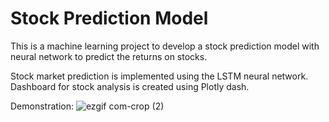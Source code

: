 # Stock Prediction Model

This is a machine learning project to develop a stock prediction model with neural network to predict the returns on stocks.

Stock market prediction is implemented using the LSTM neural network.
Dashboard for stock analysis is created using Plotly dash.

Demonstration:
![ezgif com-crop (2)](https://user-images.githubusercontent.com/66313116/222947360-cc1f6218-c9dc-44d3-a9c8-23aa1326d4f6.gif)

